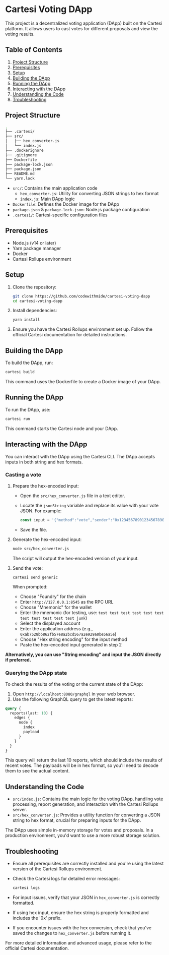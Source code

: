 # Cartesi Voting DApp

This project is a decentralized voting application (DApp) built on the Cartesi platform. It allows users to cast votes for different proposals and view the voting results.

## Table of Contents

1. [Project Structure](#project-structure)
2. [Prerequisites](#prerequisites)
3. [Setup](#setup)
4. [Building the DApp](#building-the-dapp)
5. [Running the DApp](#running-the-dapp)
6. [Interacting with the DApp](#interacting-with-the-dapp)
7. [Understanding the Code](#understanding-the-code)
8. [Troubleshooting](#troubleshooting)

## Project Structure

```bash
.
├── .cartesi/
├── src/
│   ├── hex_converter.js
│   └── index.js
├── .dockerignore
├── .gitignore
├── Dockerfile
├── package-lock.json
├── package.json
├── README.md
└── yarn.lock
```

- `src/`: Contains the main application code
  - `hex_converter.js`: Utility for converting JSON strings to hex format
  - `index.js`: Main DApp logic
- `Dockerfile`: Defines the Docker image for the DApp
- `package.json` & `package-lock.json`: Node.js package configuration
- `.cartesi/`: Cartesi-specific configuration files

## Prerequisites

- Node.js (v14 or later)
- Yarn package manager
- Docker
- Cartesi Rollups environment

## Setup

1. Clone the repository:

   ```bash
   git clone https://github.com/codewithmide/cartesi-voting-dapp
   cd cartesi-voting-dapp
   ```

2. Install dependencies:

   ```bash
   yarn install
   ```

3. Ensure you have the Cartesi Rollups environment set up. Follow the official Cartesi documentation for detailed instructions.

## Building the DApp

To build the DApp, run:

```bash
cartesi build
```

This command uses the Dockerfile to create a Docker image of your DApp.

## Running the DApp

To run the DApp, use:

```bash
cartesi run
```

This command starts the Cartesi node and your DApp.

## Interacting with the DApp

You can interact with the DApp using the Cartesi CLI. The DApp accepts inputs in both string and hex formats.

### Casting a vote

1. Prepare the hex-encoded input:
   - Open the `src/hex_converter.js` file in a text editor.
   - Locate the `jsonString` variable and replace its value with your vote JSON. For example:

     ```javascript
     const input = '{"method":"vote","sender":"0x1234567890123456789012345678901234567890","proposalIndex":0}';
     ```

   - Save the file.

2. Generate the hex-encoded input:

   ```bash
   node src/hex_converter.js
   ```

   The script will output the hex-encoded version of your input.

3. Send the vote:

   ```bash
   cartesi send generic
   ```

   When prompted:
   - Choose "Foundry" for the chain
   - Enter `http://127.0.0.1:8545` as the RPC URL
   - Choose "Mnemonic" for the wallet
   - Enter the mnemonic (for testing, use: `test test test test test test test test test test test junk`)
   - Select the displayed account
   - Enter the application address (e.g., `0xab7528bb862fb57e8a2bcd567a2e929a0be56a5e`)
   - Choose "Hex string encoding" for the input method
   - Paste the hex-encoded input generated in step 2

**Alternatively, you can use "String encoding" and input the JSON directly if preferred.**

### Querying the DApp state

To check the results of the voting or the current state of the DApp:

1. Open `http://localhost:8080/graphql` in your web browser.
2. Use the following GraphQL query to get the latest reports:

```graphql
query {
  reports(last: 10) {
    edges {
      node {
        index
        payload
      }
    }
  }
}
```

This query will return the last 10 reports, which should include the results of recent votes. The payloads will be in hex format, so you'll need to decode them to see the actual content.

## Understanding the Code

- `src/index.js`: Contains the main logic for the voting DApp, handling vote processing, report generation, and interaction with the Cartesi Rollups server.
- `src/hex_converter.js`: Provides a utility function for converting a JSON string to hex format, crucial for preparing inputs for the DApp.

The DApp uses simple in-memory storage for votes and proposals. In a production environment, you'd want to use a more robust storage solution.

## Troubleshooting

- Ensure all prerequisites are correctly installed and you're using the latest version of the Cartesi Rollups environment.
- Check the Cartesi logs for detailed error messages:

  ```bash
  cartesi logs
  ```

- For input issues, verify that your JSON in `hex_converter.js` is correctly formatted.
- If using hex input, ensure the hex string is properly formatted and includes the '0x' prefix.
- If you encounter issues with the hex conversion, check that you've saved the changes to `hex_converter.js` before running it.

For more detailed information and advanced usage, please refer to the official Cartesi documentation.
